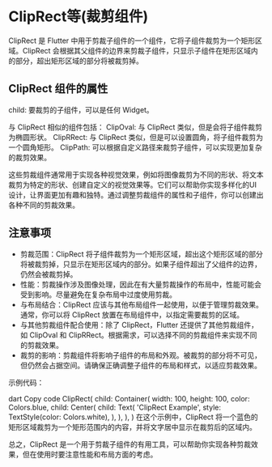 # ClipRect等(裁剪组件)

ClipRect 是 Flutter 中用于剪裁子组件的一个组件，它将子组件裁剪为一个矩形区域。ClipRect 会根据其父组件的边界来剪裁子组件，只显示子组件在矩形区域内的部分，超出矩形区域的部分将被裁剪掉。

## ClipRect 组件的属性

child: 要裁剪的子组件，可以是任何 Widget。

与 ClipRect 相似的组件包括：
ClipOval: 与 ClipRect 类似，但是会将子组件裁剪为椭圆形状。
ClipRRect: 与 ClipRect 类似，但是可以设置圆角，将子组件裁剪为一个圆角矩形。
ClipPath: 可以根据自定义路径来裁剪子组件，可以实现更加复杂的裁剪效果。

这些剪裁组件通常用于实现各种视觉效果，例如将图像裁剪为不同的形状、将文本裁剪为特定的形状、创建自定义的视觉效果等。它们可以帮助你实现多样化的UI设计，让界面更加有趣和独特。通过调整剪裁组件的属性和子组件，你可以创建出各种不同的剪裁效果。

## 注意事项

- 剪裁范围：ClipRect 将子组件裁剪为一个矩形区域，超出这个矩形区域的部分将被裁剪掉，只显示在矩形区域内的部分。如果子组件超出了父组件的边界，仍然会被裁剪掉。
- 性能：剪裁操作涉及图像处理，因此在有大量剪裁操作的布局中，性能可能会受到影响。尽量避免在复杂布局中过度使用剪裁。
- 与布局结合：ClipRect 应该与其他布局组件一起使用，以便于管理剪裁效果。通常，你可以将 ClipRect 放置在布局组件中，以指定需要裁剪的区域。
- 与其他剪裁组件配合使用：除了 ClipRect，Flutter 还提供了其他剪裁组件，如 ClipOval 和 ClipRRect。根据需求，可以选择不同的剪裁组件来实现不同的剪裁效果。
- 裁剪的影响：剪裁组件将影响子组件的布局和外观。被裁剪的部分将不可见，但仍然会占据空间。请确保正确调整子组件的布局和样式，以适应剪裁效果。

示例代码：

dart
Copy code
ClipRect(
  child: Container(
    width: 100,
    height: 100,
    color: Colors.blue,
    child: Center(
      child: Text(
        'ClipRect Example',
        style: TextStyle(color: Colors.white),
      ),
    ),
  ),
)
在这个示例中，ClipRect 将一个蓝色的矩形区域裁剪为一个矩形范围内的内容，并将文字居中显示在裁剪后的区域内。

总之，ClipRect 是一个用于剪裁子组件的有用工具，可以帮助你实现各种剪裁效果，但在使用时要注意性能和布局方面的考虑。
